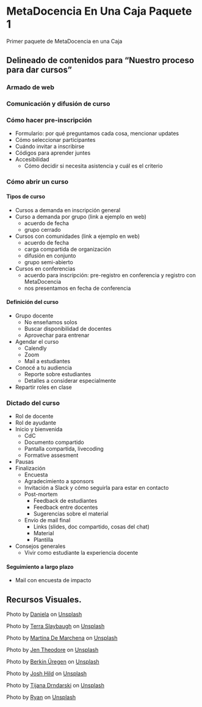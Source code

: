 # MetaDocencia En Una Caja Paquete 1

Primer paquete de MetaDocencia en una Caja

## Delineado de contenidos para “Nuestro proceso para dar cursos”

### Armado de web
### Comunicación y difusión de curso
### Cómo hacer pre-inscripción 
* Formulario: por qué preguntamos cada cosa, mencionar updates
* Cómo seleccionar participantes
* Cuándo invitar a inscribirse
* Códigos para aprender juntes
* Accesibilidad
  - Cómo decidir si necesita asistencia y cuál es el criterio
### Cómo abrir un curso
#### Tipos de curso
- Cursos a demanda en inscripción general
- Curso a demanda por grupo (link a ejemplo en web)
  * acuerdo de fecha
  * grupo cerrado
- Cursos con comunidades (link a ejemplo en web)
  * acuerdo de fecha
  * carga compartida de organización
  * difusión en conjunto
  * grupo semi-abierto
- Cursos en conferencias
  * acuerdo para inscripción: pre-registro en conferencia y registro con MetaDocencia
  * nos presentamos en fecha de conferencia
#### Definición del curso
- Grupo docente
  * No enseñamos solos
  * Buscar disponibilidad de docentes
  * Aprovechar para entrenar
- Agendar el curso 
   * Calendly
   * Zoom
   * Mail a estudiantes
- Conocé a tu audiencia
   * Reporte sobre estudiantes
   * Detalles a considerar especialmente
- Repartir roles en clase
### Dictado del curso
- Rol de docente
- Rol de ayudante
- Inicio y bienvenida
  * CdC
  * Documento compartido
  * Pantalla compartida, livecoding
  * Formative assesment
- Pausas
- Finalización
  * Encuesta
  * Agradecimiento a sponsors
  * Invitación a Slack y cómo seguirla para estar en contacto
  * Post-mortem
    - Feedback de estudiantes
    - Feedback entre docentes
    - Sugerencias sobre el material
  * Envío de mail final
    - Links (slides, doc compartido, cosas del chat)
    - Material
    - Plantilla
- Consejos generales
  * Vivir como estudiante la experiencia docente
#### Seguimiento a largo plazo
  * Mail con encuesta de impacto


## Recursos Visuales.

Photo by <a href="https://unsplash.com/@daniela_curly?utm_source=unsplash&utm_medium=referral&utm_content=creditCopyText">Daniela</a> on <a href="https://unsplash.com/?utm_source=unsplash&utm_medium=referral&utm_content=creditCopyText">Unsplash</a>

Photo by <a href="https://unsplash.com/@terras?utm_source=unsplash&utm_medium=referral&utm_content=creditCopyText">Terra Slaybaugh</a> on <a href="https://unsplash.com/?utm_source=unsplash&utm_medium=referral&utm_content=creditCopyText">Unsplash</a>
  
Photo by <a href="https://unsplash.com/@letstakeapicture?utm_source=unsplash&utm_medium=referral&utm_content=creditCopyText">Martina De Marchena</a> on <a href="https://unsplash.com/?utm_source=unsplash&utm_medium=referral&utm_content=creditCopyText">Unsplash</a>

Photo by <a href="https://unsplash.com/@jentheodore?utm_source=unsplash&utm_medium=referral&utm_content=creditCopyText">Jen Theodore</a> on <a href="https://unsplash.com/?utm_source=unsplash&utm_medium=referral&utm_content=creditCopyText">Unsplash</a>

Photo by <a href="https://unsplash.com/@berkinuregen?utm_source=unsplash&utm_medium=referral&utm_content=creditCopyText">Berkin Üregen</a> on <a href="https://unsplash.com/?utm_source=unsplash&utm_medium=referral&utm_content=creditCopyText">Unsplash</a>

Photo by <a href="https://unsplash.com/@joshhild?utm_source=unsplash&utm_medium=referral&utm_content=creditCopyText">Josh Hild</a> on <a href="https://unsplash.com/?utm_source=unsplash&utm_medium=referral&utm_content=creditCopyText">Unsplash</a>

Photo by <a href="https://unsplash.com/@izgubljenausvemiru?utm_source=unsplash&utm_medium=referral&utm_content=creditCopyText">Tijana Drndarski</a> on <a href="https://unsplash.com/?utm_source=unsplash&utm_medium=referral&utm_content=creditCopyText">Unsplash</a>

Photo by <a href="https://unsplash.com/@rioryan?utm_source=unsplash&utm_medium=referral&utm_content=creditCopyText">Ryan</a> on <a href="https://unsplash.com/?utm_source=unsplash&utm_medium=referral&utm_content=creditCopyText">Unsplash</a>
  
  
